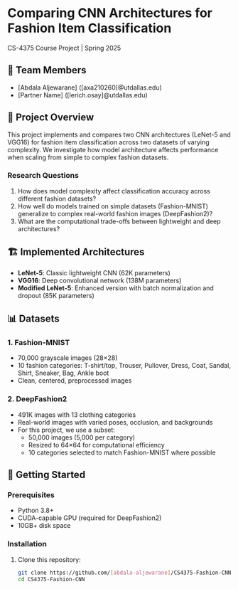 # Comparing CNN Architectures for Fashion Item Classification

CS-4375 Course Project | Spring 2025

## 👥 Team Members
- [Abdala Aljewarane] ([axa210260]@utdallas.edu)
- [Partner Name] ([lerich.osay]@utdallas.edu) 


## 📝 Project Overview
This project implements and compares two CNN architectures (LeNet-5 and VGG16) for fashion item classification across two datasets of varying complexity. We investigate how model architecture affects performance when scaling from simple to complex fashion datasets.

### Research Questions
1. How does model complexity affect classification accuracy across different fashion datasets?
2. How well do models trained on simple datasets (Fashion-MNIST) generalize to complex real-world fashion images (DeepFashion2)?
3. What are the computational trade-offs between lightweight and deep architectures?

## 🏗️ Implemented Architectures
- **LeNet-5**: Classic lightweight CNN (62K parameters)
- **VGG16**: Deep convolutional network (138M parameters)
- **Modified LeNet-5**: Enhanced version with batch normalization and dropout (85K parameters)

## 📊 Datasets

### 1. Fashion-MNIST
- 70,000 grayscale images (28×28)
- 10 fashion categories: T-shirt/top, Trouser, Pullover, Dress, Coat, Sandal, Shirt, Sneaker, Bag, Ankle boot
- Clean, centered, preprocessed images

### 2. DeepFashion2
- 491K images with 13 clothing categories
- Real-world images with varied poses, occlusion, and backgrounds
- For this project, we use a subset:
  - 50,000 images (5,000 per category)
  - Resized to 64×64 for computational efficiency
  - 10 categories selected to match Fashion-MNIST where possible

## 🚀 Getting Started

### Prerequisites
- Python 3.8+
- CUDA-capable GPU (required for DeepFashion2)
- 10GB+ disk space

### Installation
1. Clone this repository:
   ```bash
   git clone https://github.com/[abdala-aljewarane]/CS4375-Fashion-CNN.git
   cd CS4375-Fashion-CNN
